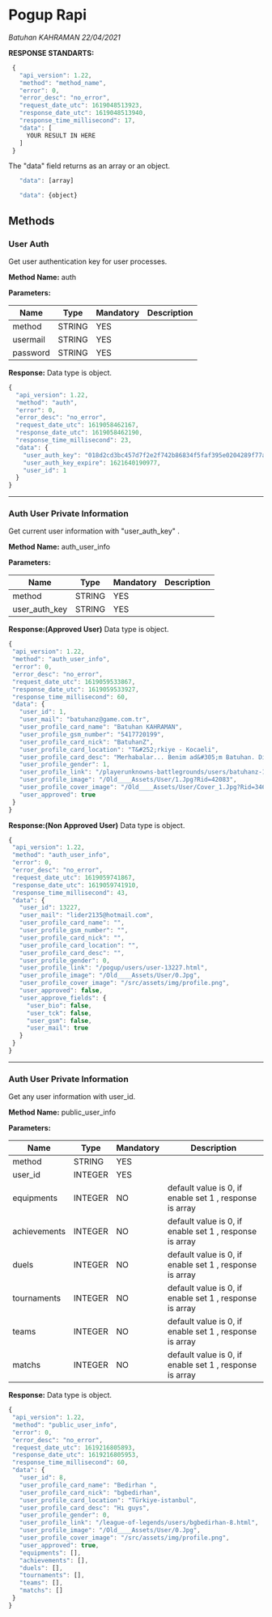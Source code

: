 # Pogup Rapi
*Batuhan KAHRAMAN*
*22/04/2021*

**RESPONSE STANDARTS:**
```javascript
 {
   "api_version": 1.22,
   "method": "method_name",
   "error": 0,
   "error_desc": "no_error",
   "request_date_utc": 1619048513923,
   "response_date_utc": 1619048513940,
   "response_time_millisecond": 17,
   "data": [
     YOUR RESULT IN HERE
   ]
 }
 ```
The "data" field returns as an array or an object. 
```javascript
   "data": [array]
 ```
```javascript
   "data": {object}
 ```

## Methods

### User Auth
Get user authentication key for user processes.

 **Method Name:**
 auth

 **Parameters:**

 Name | Type | Mandatory | Description
 ------------ | ------------ | ------------ | ------------
 method | STRING | YES |
 usermail | STRING | YES |
 password | STRING | YES | 

 **Response:**
 Data type is object.
 ```javascript
 {
   "api_version": 1.22,
   "method": "auth",
   "error": 0,
   "error_desc": "no_error",
   "request_date_utc": 1619058462167,
   "response_date_utc": 1619058462190,
   "response_time_millisecond": 23,
   "data": {
     "user_auth_key": "018d2cd3bc457d7f2e2f742b86834f5faf395e0204289f77ae416f6bbcc59218e23f494e8fb9bd368120574b17fd05e26d24dcd9139241b7",
     "user_auth_key_expire": 1621640190977,
     "user_id": 1
   }
 }
 ```

---








### Auth User Private Information
Get current user information with "user_auth_key" .

 **Method Name:**
 auth_user_info

 **Parameters:**

 Name | Type | Mandatory | Description
 ------------ | ------------ | ------------ | ------------
 method | STRING | YES |
 user_auth_key | STRING | YES | 

 **Response:(Approved User)**
 Data type is object.
 ```javascript
 {
  "api_version": 1.22,
  "method": "auth_user_info",
  "error": 0,
  "error_desc": "no_error",
  "request_date_utc": 1619059533867,
  "response_date_utc": 1619059533927,
  "response_time_millisecond": 60,
  "data": {
    "user_id": 1,
    "user_mail": "batuhanz@game.com.tr",
    "user_profile_card_name": "Batuhan KAHRAMAN",
    "user_profile_gsm_number": "5417720199",
    "user_profile_card_nick": "BatuhanZ",
    "user_profile_card_location": "T&#252;rkiye - Kocaeli",
    "user_profile_card_desc": "Merhabalar... Benim ad&#305;m Batuhan. DigitalAbi olarakta tan&#305;yorsunuz. Oyuncuyum fakat daha &#231;ok yaz&#305;l&#305;m ile ilgiliyim. Oyun oynayaca&#287;&#305;ma bu sitenin kodlama g&#246;revini &#252;stlendim. ",
    "user_profile_gender": 1,
    "user_profile_link": "/playerunknowns-battlegrounds/users/batuhanz-1.html",
    "user_profile_image": "/Old____Assets/User/1.Jpg?Rid=42083",
    "user_profile_cover_image": "/Old____Assets/User/Cover_1.Jpg?Rid=34626",
    "user_approved": true
  }
}
 ```



 **Response:(Non Approved User)**
 Data type is object.
 ```javascript
{
  "api_version": 1.22,
  "method": "auth_user_info",
  "error": 0,
  "error_desc": "no_error",
  "request_date_utc": 1619059741867,
  "response_date_utc": 1619059741910,
  "response_time_millisecond": 43,
  "data": {
    "user_id": 13227,
    "user_mail": "lider2135@hotmail.com",
    "user_profile_card_name": "",
    "user_profile_gsm_number": "",
    "user_profile_card_nick": "",
    "user_profile_card_location": "",
    "user_profile_card_desc": "",
    "user_profile_gender": 0,
    "user_profile_link": "/pogup/users/user-13227.html",
    "user_profile_image": "/Old____Assets/User/0.Jpg",
    "user_profile_cover_image": "/src/assets/img/profile.png",
    "user_approved": false,
    "user_approve_fields": {
      "user_bio": false,
      "user_tck": false,
      "user_gsm": false,
      "user_mail": true
    }
  }
}
 ```
---


### Auth User Private Information
Get any user information with user_id.

 **Method Name:**
 public_user_info

 **Parameters:**

 Name | Type | Mandatory | Description
 ------------ | ------------ | ------------ | ------------
 method | STRING | YES |
 user_id| INTEGER | YES | 
 equipments | INTEGER | NO | default value is 0, if enable set 1 , response is array
 achievements | INTEGER | NO | default value is 0, if enable set 1 , response is array
 duels | INTEGER | NO | default value is 0, if enable set 1 , response is array
 tournaments | INTEGER | NO | default value is 0, if enable set 1 , response is array
 teams | INTEGER | NO | default value is 0, if enable set 1 , response is array
 matchs | INTEGER | NO | default value is 0, if enable set 1 , response is array

 **Response:**
 Data type is object.
 ```javascript
{
  "api_version": 1.22,
  "method": "public_user_info",
  "error": 0,
  "error_desc": "no_error",
  "request_date_utc": 1619216805893,
  "response_date_utc": 1619216805953,
  "response_time_millisecond": 60,
  "data": {
    "user_id": 8,
    "user_profile_card_name": "Bedirhan ",
    "user_profile_card_nick": "bgbedirhan",
    "user_profile_card_location": "Türkiye-istanbul",
    "user_profile_card_desc": "Hı guys",
    "user_profile_gender": 0,
    "user_profile_link": "/league-of-legends/users/bgbedirhan-8.html",
    "user_profile_image": "/Old____Assets/User/0.Jpg",
    "user_profile_cover_image": "/src/assets/img/profile.png",
    "user_approved": true,
    "equipments": [],
    "achievements": [],
    "duels": [],
    "tournaments": [],
    "teams": [],
    "matchs": []
  }
}
 ```
 


